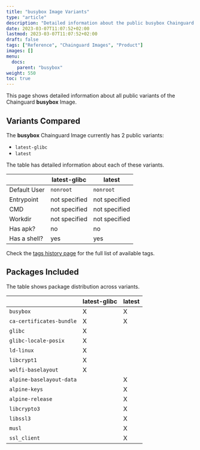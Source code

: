 ```yaml
---
title: "busybox Image Variants"
type: "article"
description: "Detailed information about the public busybox Chainguard Image variants"
date: 2023-03-07T11:07:52+02:00
lastmod: 2023-03-07T11:07:52+02:00
draft: false
tags: ["Reference", "Chainguard Images", "Product"]
images: []
menu:
  docs:
    parent: "busybox"
weight: 550
toc: true
---
```


This page shows detailed information about all public variants of the Chainguard **busybox** Image.

## Variants Compared
The **busybox** Chainguard Image currently has 2 public variants: 

- `latest-glibc`
- `latest`

The table has detailed information about each of these variants.

|              | latest-glibc  | latest        |
|--------------|---------------|---------------|
| Default User | `nonroot`     | `nonroot`     |
| Entrypoint   | not specified | not specified |
| CMD          | not specified | not specified |
| Workdir      | not specified | not specified |
| Has apk?     | no            | no            |
| Has a shell? | yes           | yes           |

Check the [tags history page](/chainguard/chainguard-images/reference/busybox/tags_history/) for the full list of available tags.

## Packages Included
The table shows package distribution across variants.

|                          | latest-glibc | latest |
|--------------------------|--------------|--------|
| `busybox`                | X            | X      |
| `ca-certificates-bundle` | X            | X      |
| `glibc`                  | X            |        |
| `glibc-locale-posix`     | X            |        |
| `ld-linux`               | X            |        |
| `libcrypt1`              | X            |        |
| `wolfi-baselayout`       | X            |        |
| `alpine-baselayout-data` |              | X      |
| `alpine-keys`            |              | X      |
| `alpine-release`         |              | X      |
| `libcrypto3`             |              | X      |
| `libssl3`                |              | X      |
| `musl`                   |              | X      |
| `ssl_client`             |              | X      |
